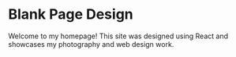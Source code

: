 # Blank Page Design

Welcome to my homepage! This site was designed using React and showcases my photography and web design work. 
